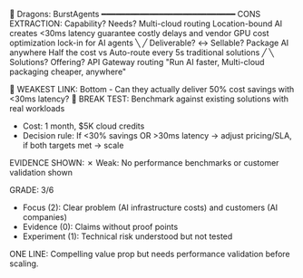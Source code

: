 🚀 Dragons: BurstAgents
━━━━━━━━━━━━━━━━━━━━━━━━━━━━
CONS EXTRACTION:
Capability?              Needs?
Multi-cloud routing      Location-bound AI creates
<30ms latency guarantee  costly delays and vendor
GPU cost optimization    lock-in for AI agents
       ╲                   ╱
        Deliverable? ↔ Sellable?
        Package AI anywhere  Half the cost vs
        Auto-route every 5s  traditional solutions
       ╱                   ╲
Solutions?               Offering?
API Gateway routing      "Run AI faster,
Multi-cloud packaging    cheaper, anywhere"

🚨 WEAKEST LINK: Bottom - Can they actually deliver 50% cost savings with <30ms latency?
🧪 BREAK TEST: Benchmark against existing solutions with real workloads
- Cost: 1 month, $5K cloud credits
- Decision rule: If <30% savings OR >30ms latency → adjust pricing/SLA, if both targets met → scale

EVIDENCE SHOWN:
✗ Weak: No performance benchmarks or customer validation shown

GRADE: 3/6
- Focus (2): Clear problem (AI infrastructure costs) and customers (AI companies)
- Evidence (0): Claims without proof points
- Experiment (1): Technical risk understood but not tested

ONE LINE: Compelling value prop but needs performance validation before scaling.